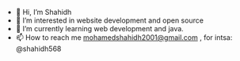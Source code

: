 - 👋 Hi, I’m Shahidh
- 👀 I’m interested in website development and open source
- 🌱 I’m currently learning web development and java.
- 📫 How to reach me mohamedshahidh2001@gmail.com , for intsa: @shahidh568

<!---
shahidh568/shahidh568 is a ✨ special ✨ repository because its `README.md` (this file) appears on your GitHub profile.
You can click the Preview link to take a look at your changes.
--->
